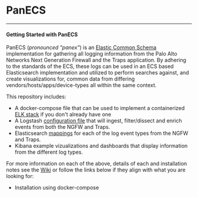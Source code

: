 # **PanECS**  



--------------
#### <i class="icon-folder"></i> Getting Started with PanECS
PanECS (_pronounced "panex"_) is an [Elastic Common Schema](https://www.elastic.co/blog/introducing-the-elastic-common-schema) implementation for gathering all logging information from the Palo Alto Networks Next Generation Firewall and the Traps application. By adhering to the standards of the ECS, these logs can be used in an ECS based Elasticsearch implementation and utilized to perform searches against, and create visualizations for, common data from differing vendors/hosts/apps/device-types all within the same context.    

This repository includes:
- A docker-compose file that can be used to implement a containerized [ELK stack](https://www.elastic.co/webinars/introduction-elk-stack) if you don't already have one
- A Logstash [configuration file](install/logstash/palo-alto-networks.conf) that will ingest, filter/dissect and enrich events from both the NGFW and Traps.
- Elasticsearch [mappings](https://github.com/PaloAltoNetworks/PanECS/install/elasticsearch/mappings) for each of the log event types from the NGFW and Traps.
- Kibana example vizualizations and dashboards that display information from the different log types.


For more information on each of the above, details of each and installation notes see the [Wiki](https://github.com/PaloAltoNetworks/PanECS/wiki) or follow the links below if they align with what you are looking for:

* Installation using docker-compose

